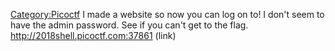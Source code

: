 [Category:Picoctf](/Category:Picoctf "wikilink") I made a website so now
you can log on to\! I don't seem to have the admin password. See if you
can't get to the flag. <http://2018shell.picoctf.com:37861> (link)